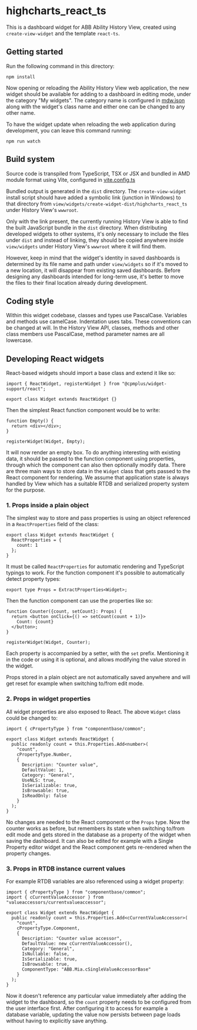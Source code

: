 # highcharts_react_ts

This is a dashboard widget for ABB Ability History View, created using
`create-view-widget` and the template `react-ts`.

## Getting started

Run the following command in this directory:

```
npm install
```

Now opening or reloading the Ability History View web application, the new
widget should be available for adding to a dashboard in editing mode, under
the category "My widgets". The category name is configured in
[mdw.json](mdw.json) along with the widget's class name and either one can be
changed to any other name.

To have the widget update when reloading the web application during
development, you can leave this command running:

```
npm run watch
```

## Build system

Source code is transpiled from TypeScript, TSX or JSX and bundled in AMD
module format using Vite, configured in
[vite.config.ts](vite.config.ts)

Bundled output is generated in the `dist` directory. The `create-view-widget`
install script should have added a symbolic link (junction in Windows) to
that directory from `view/widgets/create-widget-dist/highcharts_react_ts` under History
View's `wwwroot`.

Only with the link present, the currently running History View is able to
find the built JavaScript bundle in the `dist` directory. When distributing
developed widgets to other systems, it's only necessary to include the files
under `dist` and instead of linking, they should be copied anywhere inside
`view/widgets` under History View's `wwwroot` where it will find them.

However, keep in mind that the widget's identity in saved dashboards is
determined by its file name and path under `view/widgets` so if it's moved to
a new location, it will disappear from existing saved dashboards. Before
designing any dashboards intended for long-term use, it's better to move the
files to their final location already during development.

## Coding style

Within this widget codebase, classes and types use PascalCase. Variables and
methods use camelCase. Indentation uses tabs. These conventions can be
changed at will. In the History View API, classes, methods and other class
members use PascalCase, method parameter names are all lowercase.

## Developing React widgets

React-based widgets should import a base class and extend it like so:

```
import { ReactWidget, registerWidget } from "@cpmplus/widget-support/react";

export class Widget extends ReactWidget {}
```

Then the simplest React function component would be to write:

```
function Empty() {
  return <div></div>;
}

registerWidget(Widget, Empty);
```

It will now render an empty box. To do anything interesting with existing
data, it should be passed to the function component using properties, through
which the component can also then optionally modify data. There are three main
ways to store data in the `Widget` class that gets passed to the React
component for rendering. We assume that application state is always handled by
View which has a suitable RTDB and serialized property system for the purpose.

### 1. Props inside a plain object

The simplest way to store and pass properties is using an object referenced in
a `ReactProperties` field of the class:

```
export class Widget extends ReactWidget {
  ReactProperties = {
    count: 1
  };
}
```

It must be called `ReactProperties` for automatic rendering
and TypeScript typings to work. For the function component it's possible to
automatically detect property types:

```
export type Props = ExtractProperties<Widget>;
```

Then the function component can use the properties like so:

```
function Counter({count, setCount}: Props) {
  return <button onClick={() => setCount(count + 1)}>
    Count: {count}
  </button>;
}

registerWidget(Widget, Counter);
```

Each property is accompanied by a setter, with the `set` prefix. Mentioning it
in the code or using it is optional, and allows modifying the value stored in
the widget.

Props stored in a plain object are not automatically saved anywhere and will
get reset for example when switching to/from edit mode.

### 2. Props in widget properties

All widget properties are also exposed to React. The above `Widget` class
could be changed to:

```
import { cPropertyType } from "componentbase/common";

export class Widget extends ReactWidget {
  public readonly count = this.Properties.Add<number>(
    "count",
    cPropertyType.Number,
    {
      Description: "Counter value",
      DefaultValue: 1,
      Category: "General",
      UseNLS: true,
      IsSerializable: true,
      IsBrowsable: true,
      IsReadOnly: false
    }
  );
}
```

No changes are needed to the React component or the `Props` type.
Now the counter works as before, but remembers its state when switching
to/from edit mode and gets stored in the database as a property of the widget
when saving the dashboard. It can also be edited for example with a Single
Property editor widget and the React component gets re-rendered when the
property changes.

### 3. Props in RTDB instance current values

For example RTDB variables are also referenced using a widget property:

```
import { cPropertyType } from "componentbase/common";
import { cCurrentValueAccessor } from "valueaccessors/currentvalueaccessor";

export class Widget extends ReactWidget {
  public readonly count = this.Properties.Add<cCurrentValueAccessor>(
    "count",
    cPropertyType.Component,
    {
      Description: "Counter value accessor",
      DefaultValue: new cCurrentValueAccessor(),
      Category: "General",
      IsNullable: false,
      IsSerializable: true,
      IsBrowsable: true,
      ComponentType: "ABB.Mia.cSingleValueAccessorBase"
    }
  );
}
```

Now it doesn't reference any particular value immediately after adding the
widget to the dashboard, so the `count` property needs to be configured from
the user interface first. After configuring it to access for example a
database variable, updating the value now persists between page loads without
having to explicitly save anything.
